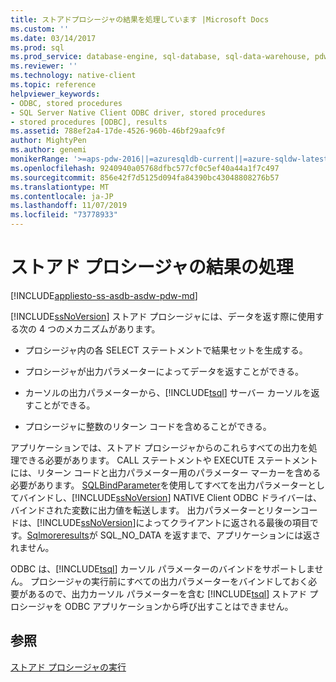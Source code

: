 ```yaml
---
title: ストアドプロシージャの結果を処理しています |Microsoft Docs
ms.custom: ''
ms.date: 03/14/2017
ms.prod: sql
ms.prod_service: database-engine, sql-database, sql-data-warehouse, pdw
ms.reviewer: ''
ms.technology: native-client
ms.topic: reference
helpviewer_keywords:
- ODBC, stored procedures
- SQL Server Native Client ODBC driver, stored procedures
- stored procedures [ODBC], results
ms.assetid: 788ef2a4-17de-4526-960b-46bf29aafc9f
author: MightyPen
ms.author: genemi
monikerRange: '>=aps-pdw-2016||=azuresqldb-current||=azure-sqldw-latest||>=sql-server-2016||=sqlallproducts-allversions||>=sql-server-linux-2017||=azuresqldb-mi-current'
ms.openlocfilehash: 9240940a05768dfbc577cf0c5ef40a44a1f7c497
ms.sourcegitcommit: 856e42f7d5125d094fa84390bc43048808276b57
ms.translationtype: MT
ms.contentlocale: ja-JP
ms.lasthandoff: 11/07/2019
ms.locfileid: "73778933"
---
```

# <a name="processing-stored-procedure-results"></a>ストアド プロシージャの結果の処理
[!INCLUDE[appliesto-ss-asdb-asdw-pdw-md](../../includes/appliesto-ss-asdb-asdw-pdw-md.md)]

  [!INCLUDE[ssNoVersion](../../includes/ssnoversion-md.md)] ストアド プロシージャには、データを返す際に使用する次の 4 つのメカニズムがあります。  
  
-   プロシージャ内の各 SELECT ステートメントで結果セットを生成する。  
  
-   プロシージャが出力パラメーターによってデータを返すことができる。  
  
-   カーソルの出力パラメーターから、[!INCLUDE[tsql](../../includes/tsql-md.md)] サーバー カーソルを返すことができる。  
  
-   プロシージャに整数のリターン コードを含めることができる。  
  
 アプリケーションでは、ストアド プロシージャからのこれらすべての出力を処理できる必要があります。 CALL ステートメントや EXECUTE ステートメントには、リターン コードと出力パラメーター用のパラメーター マーカーを含める必要があります。 [SQLBindParameter](../../relational-databases/native-client-odbc-api/sqlbindparameter.md)を使用してすべてを出力パラメーターとしてバインドし、[!INCLUDE[ssNoVersion](../../includes/ssnoversion-md.md)] NATIVE Client ODBC ドライバーは、バインドされた変数に出力値を転送します。 出力パラメーターとリターンコードは、[!INCLUDE[ssNoVersion](../../includes/ssnoversion-md.md)]によってクライアントに返される最後の項目です。[Sqlmoreresults](../../relational-databases/native-client-odbc-api/sqlmoreresults.md)が SQL_NO_DATA を返すまで、アプリケーションには返されません。  
  
 ODBC は、[!INCLUDE[tsql](../../includes/tsql-md.md)] カーソル パラメーターのバインドをサポートしません。 プロシージャの実行前にすべての出力パラメーターをバインドしておく必要があるので、出力カーソル パラメーターを含む [!INCLUDE[tsql](../../includes/tsql-md.md)] ストアド プロシージャを ODBC アプリケーションから呼び出すことはできません。  
  
## <a name="see-also"></a>参照  
 [ストアド プロシージャの実行](../../relational-databases/native-client-odbc-stored-procedures/running-stored-procedures.md)  
  
  
